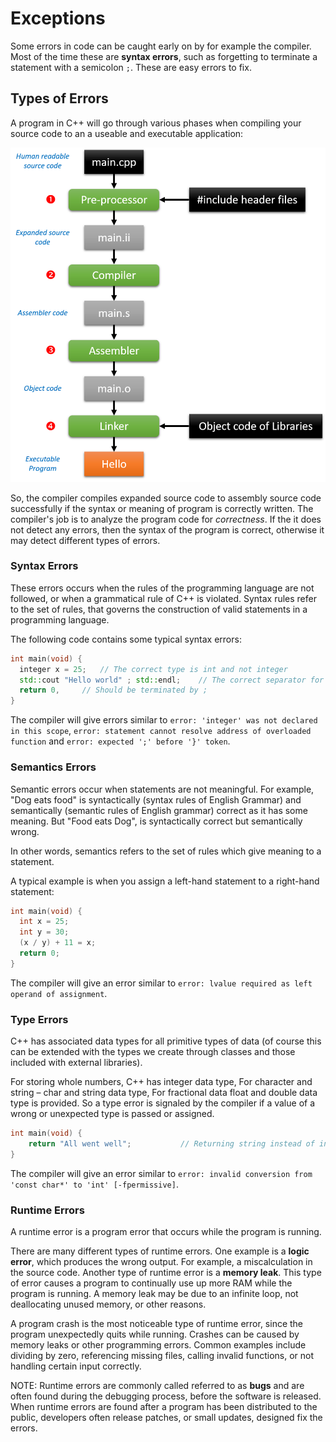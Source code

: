 <!-- toc -->

# Exceptions

Some errors in code can be caught early on by for example the compiler.
Most of the time these are **syntax errors**, such as forgetting to terminate a statement
with a semicolon `;`. These are easy errors to fix.

<!-- Should we give an overview of all types of errors ? -->

## Types of Errors

A program in C++ will go through various phases when compiling your source code to an
a useable and executable application:

![The Compilation Process of a C++ Program](../hello_universe/img/the_compilation_process.png)

So, the compiler compiles expanded source code to assembly source code successfully
if the syntax or meaning of program is correctly written.
The compiler's job is to analyze the program code for *correctness*.
If the it does not detect any errors, then the syntax of the program is correct,
otherwise it may detect different types of errors.

### Syntax Errors

These errors occurs when the rules of the programming language are not followed,
or when a grammatical rule of C++ is violated. Syntax rules refer to the set of rules,
that governs the construction of valid statements in a programming language.

The following code contains some typical syntax errors:

```c++
int main(void) {
  integer x = 25;   // The correct type is int and not integer
  std::cout "Hello world" ; std::endl;    // The correct separator for cout is << and not ;
  return 0,     // Should be terminated by ;
}
```

The compiler will give errors similar to `error: 'integer' was not declared in this scope`,
`error: statement cannot resolve address of overloaded function` and
`error: expected ';' before '}' token`.

### Semantics Errors

Semantic errors occur when statements are not meaningful.
For example, "Dog eats food" is syntactically (syntax rules of English Grammar)
and semantically (semantic rules of English grammar) correct as it has some meaning.
But "Food eats Dog", is syntactically correct but semantically wrong.

In other words, semantics refers to the set of rules which give meaning to a statement.

A typical example is when you assign a left-hand statement to a right-hand statement:

```c++
int main(void) {
  int x = 25;
  int y = 30;
  (x / y) + 11 = x;
  return 0;
}
```

The compiler will give an error similar to `error: lvalue required as left operand of assignment`.

### Type Errors

C++ has associated data types for all primitive types of data
(of course this can be extended with the types we create through classes and those included with external libraries).

For storing whole numbers, C++ has integer data type, For character and string – char and string data type, For fractional data float and double data type is provided.
So a type error is signaled by the compiler if a value of a wrong or unexpected type is passed or assigned.

```c++
int main(void) {
    return "All went well";           // Returning string instead of int
}
```

The compiler will give an error similar to `error: invalid conversion from 'const char*' to 'int' [-fpermissive]`.

### Runtime Errors

A runtime error is a program error that occurs while the program is running.

There are many different types of runtime errors. One example is a **logic error**, which produces the wrong output. For example, a miscalculation in the source code. Another type of runtime error is a **memory leak**. This type of error causes a program to continually use up more RAM while the program is running. A memory leak may be due to an infinite loop, not deallocating unused memory, or other reasons.

A program crash is the most noticeable type of runtime error, since the program unexpectedly quits while running. Crashes can be caused by memory leaks or other programming errors. Common examples include dividing by zero, referencing missing files, calling invalid functions, or not handling certain input correctly.

NOTE: Runtime errors are commonly called referred to as **bugs** and are often found during the debugging process, before the software is released. When runtime errors are found after a program has been distributed to the public, developers often release patches, or small updates, designed fix the errors.
